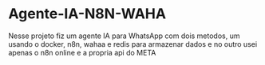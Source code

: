 # Agente-IA-N8N-WAHA
Nesse projeto fiz um agente IA para WhatsApp com dois metodos, um usando o docker, n8n, wahaa e redis para armazenar dados e no outro usei apenas o n8n online e a propria api do META
